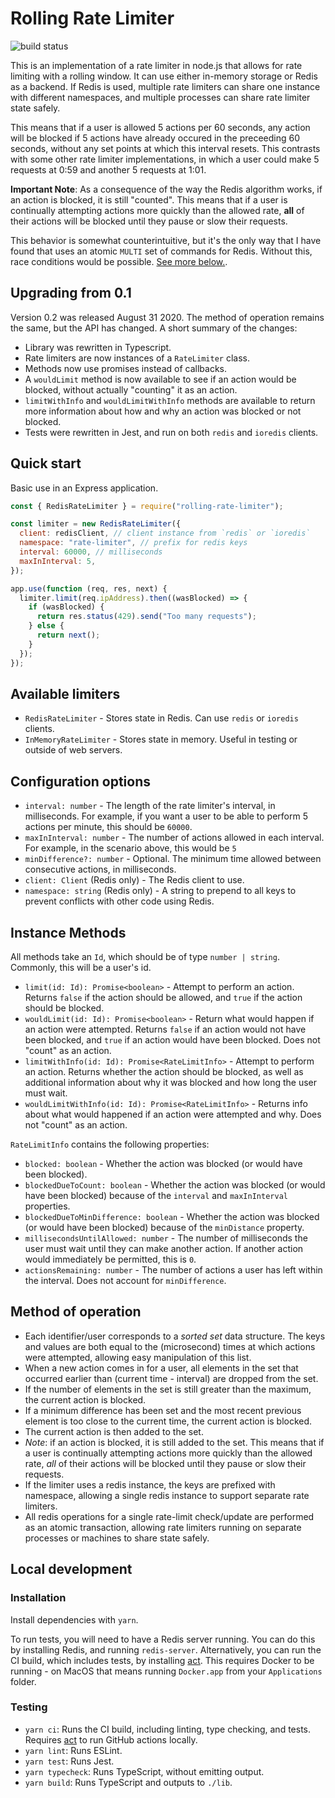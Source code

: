 # Rolling Rate Limiter

![build status](https://github.com/peterkhayes/rolling-rate-limiter/workflows/CI/badge.svg)

This is an implementation of a rate limiter in node.js that allows for rate limiting with a rolling window. It can use either in-memory storage or Redis as a backend. If Redis is used, multiple rate limiters can share one instance with different namespaces, and multiple processes can share rate limiter state safely.

This means that if a user is allowed 5 actions per 60 seconds, any action will be blocked if 5 actions have already occured in the preceeding 60 seconds, without any set points at which this interval resets. This contrasts with some other rate limiter implementations, in which a user could make 5 requests at 0:59 and another 5 requests at 1:01.

**Important Note**:
As a consequence of the way the Redis algorithm works, if an action is blocked, it is still "counted". This means that if a user is continually attempting actions more quickly than the allowed rate, **all** of their actions will be blocked until they pause or slow their requests.

This behavior is somewhat counterintuitive, but it's the only way that I have found that uses an atomic `MULTI` set of commands for Redis. Without this, race conditions would be possible. [See more below.](#method-of-operation).

## Upgrading from 0.1

Version 0.2 was released August 31 2020. The method of operation remains the same, but the API has changed. A short summary of the changes:

- Library was rewritten in Typescript.
- Rate limiters are now instances of a `RateLimiter` class.
- Methods now use promises instead of callbacks.
- A `wouldLimit` method is now available to see if an action would be blocked, without actually "counting" it as an action.
- `limitWithInfo` and `wouldLimitWithInfo` methods are available to return more information about how and why an action was blocked or not blocked.
- Tests were rewritten in Jest, and run on both `redis` and `ioredis` clients.

## Quick start

Basic use in an Express application.

```javascript
const { RedisRateLimiter } = require("rolling-rate-limiter");

const limiter = new RedisRateLimiter({
  client: redisClient, // client instance from `redis` or `ioredis`
  namespace: "rate-limiter", // prefix for redis keys
  interval: 60000, // milliseconds
  maxInInterval: 5,
});

app.use(function (req, res, next) {
  limiter.limit(req.ipAddress).then((wasBlocked) => {
    if (wasBlocked) {
      return res.status(429).send("Too many requests");
    } else {
      return next();
    }
  });
});
```

## Available limiters

- `RedisRateLimiter` - Stores state in Redis. Can use `redis` or `ioredis` clients.
- `InMemoryRateLimiter` - Stores state in memory. Useful in testing or outside of web servers.

## Configuration options

- `interval: number` - The length of the rate limiter's interval, in milliseconds. For example, if you want a user to be able to perform 5 actions per minute, this should be `60000`.
- `maxInInterval: number` - The number of actions allowed in each interval. For example, in the scenario above, this would be `5`
- `minDifference?: number` - Optional. The minimum time allowed between consecutive actions, in milliseconds.
- `client: Client` (Redis only) - The Redis client to use.
- `namespace: string` (Redis only) - A string to prepend to all keys to prevent conflicts with other code using Redis.

## Instance Methods

All methods take an `Id`, which should be of type `number | string`. Commonly, this will be a user's id.

- `limit(id: Id): Promise<boolean>` - Attempt to perform an action. Returns `false` if the action should be allowed, and `true` if the action should be blocked.
- `wouldLimit(id: Id): Promise<boolean>` - Return what would happen if an action were attempted. Returns `false` if an action would not have been blocked, and `true` if an action would have been blocked. Does not "count" as an action.
- `limitWithInfo(id: Id): Promise<RateLimitInfo>` - Attempt to perform an action. Returns whether the action should be blocked, as well as additional information about why it was blocked and how long the user must wait.
- `wouldLimitWithInfo(id: Id): Promise<RateLimitInfo>` - Returns info about what would happened if an action were attempted and why. Does not "count" as an action.

`RateLimitInfo` contains the following properties:

- `blocked: boolean` - Whether the action was blocked (or would have been blocked).
- `blockedDueToCount: boolean` - Whether the action was blocked (or would have been blocked) because of the `interval` and `maxInInterval` properties.
- `blockedDueToMinDifference: boolean` - Whether the action was blocked (or would have been blocked) because of the `minDistance` property.
- `millisecondsUntilAllowed: number` - The number of milliseconds the user must wait until they can make another action. If another action would immediately be permitted, this is `0`.
- `actionsRemaining: number` - The number of actions a user has left within the interval. Does not account for `minDifference`.

## Method of operation

- Each identifier/user corresponds to a _sorted set_ data structure. The keys and values are both equal to the (microsecond) times at which actions were attempted, allowing easy manipulation of this list.
- When a new action comes in for a user, all elements in the set that occurred earlier than (current time - interval) are dropped from the set.
- If the number of elements in the set is still greater than the maximum, the current action is blocked.
- If a minimum difference has been set and the most recent previous element is too close to the current time, the current action is blocked.
- The current action is then added to the set.
- _Note_: if an action is blocked, it is still added to the set. This means that if a user is continually attempting actions more quickly than the allowed rate, _all_ of their actions will be blocked until they pause or slow their requests.
- If the limiter uses a redis instance, the keys are prefixed with namespace, allowing a single redis instance to support separate rate limiters.
- All redis operations for a single rate-limit check/update are performed as an atomic transaction, allowing rate limiters running on separate processes or machines to share state safely.

## Local development

### Installation

Install dependencies with `yarn`.

To run tests, you will need to have a Redis server running. You can do this by installing Redis, and running `redis-server`. Alternatively, you can run the CI build, which includes tests, by installing [act](https://github.com/nektos/act). This requires Docker to be running - on MacOS that means running `Docker.app` from your `Applications` folder.

### Testing

- `yarn ci`: Runs the CI build, including linting, type checking, and tests. Requires [act](https://github.com/nektos/act) to run GitHub actions locally.
- `yarn lint`: Runs ESLint.
- `yarn test`: Runs Jest.
- `yarn typecheck`: Runs TypeScript, without emitting output.
- `yarn build`: Runs TypeScript and outputs to `./lib`.
